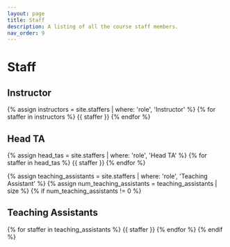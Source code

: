 ```yaml
---
layout: page
title: Staff
description: A listing of all the course staff members.
nav_order: 9
---
```


# Staff

## Instructor

{% assign instructors = site.staffers | where: 'role', 'Instructor' %}
{% for staffer in instructors %}
{{ staffer }}
{% endfor %}

## Head TA

{% assign head_tas = site.staffers | where: 'role', 'Head TA' %}
{% for staffer in head_tas %}
{{ staffer }}
{% endfor %}

{% assign teaching_assistants = site.staffers | where: 'role', 'Teaching Assistant' %}
{% assign num_teaching_assistants = teaching_assistants | size %}
{% if num_teaching_assistants != 0 %}
## Teaching Assistants

{% for staffer in teaching_assistants %}
{{ staffer }}
{% endfor %}
{% endif %}
